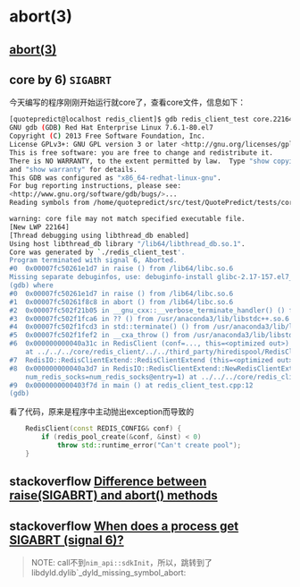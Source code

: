 # abort(3)

## [abort(3)](https://www.man7.org/linux/man-pages/man3/abort.3.html) 



## core by 6) `SIGABRT`

今天编写的程序刚刚开始运行就core了，查看core文件，信息如下：

```bash
[quotepredict@localhost redis_client]$ gdb redis_client_test core.22164 
GNU gdb (GDB) Red Hat Enterprise Linux 7.6.1-80.el7
Copyright (C) 2013 Free Software Foundation, Inc.
License GPLv3+: GNU GPL version 3 or later <http://gnu.org/licenses/gpl.html>
This is free software: you are free to change and redistribute it.
There is NO WARRANTY, to the extent permitted by law.  Type "show copying"
and "show warranty" for details.
This GDB was configured as "x86_64-redhat-linux-gnu".
For bug reporting instructions, please see:
<http://www.gnu.org/software/gdb/bugs/>...
Reading symbols from /home/quotepredict/src/test/QuotePredict/tests/core/redis_client/redis_client_test...done.

warning: core file may not match specified executable file.
[New LWP 22164]
[Thread debugging using libthread_db enabled]
Using host libthread_db library "/lib64/libthread_db.so.1".
Core was generated by `./redis_client_test'.
Program terminated with signal 6, Aborted.
#0  0x00007fc50261e1d7 in raise () from /lib64/libc.so.6
Missing separate debuginfos, use: debuginfo-install glibc-2.17-157.el7_3.1.x86_64 libuuid-2.23.2-26.el7.x86_64 zookeeper-3.4.10-1.el7.x86_64
(gdb) where
#0  0x00007fc50261e1d7 in raise () from /lib64/libc.so.6
#1  0x00007fc50261f8c8 in abort () from /lib64/libc.so.6
#2  0x00007fc502f21b05 in __gnu_cxx::__verbose_terminate_handler() () from /usr/anaconda3/lib/libstdc++.so.6
#3  0x00007fc502f1fca6 in ?? () from /usr/anaconda3/lib/libstdc++.so.6
#4  0x00007fc502f1fcd3 in std::terminate() () from /usr/anaconda3/lib/libstdc++.so.6
#5  0x00007fc502f1fef2 in __cxa_throw () from /usr/anaconda3/lib/libstdc++.so.6
#6  0x000000000040a31c in RedisClient (conf=..., this=<optimized out>)
    at ../../../core/redis_client/../../third_party/hiredispool/RedisClient.h:119
#7  RedisIO::RedisClientExtend::RedisClientExtend (this=<optimized out>, conf=...) at ../../../core/redis_client/redis_client.cpp:46
#8  0x000000000040a3d7 in RedisIO::RedisClientExtend::NewRedisClientExtend (host=..., port=port@entry=6379, 
    num_redis_socks=num_redis_socks@entry=1) at ../../../core/redis_client/redis_client.cpp:42
#9  0x0000000000403f7d in main () at redis_client_test.cpp:12
(gdb) 

```

看了代码，原来是程序中主动抛出exception而导致的
```C++
    RedisClient(const REDIS_CONFIG& conf) {
        if (redis_pool_create(&conf, &inst) < 0)
            throw std::runtime_error("Can't create pool");
    }

```


## stackoverflow [Difference between raise(SIGABRT) and abort() methods](https://stackoverflow.com/questions/20212927/difference-between-raisesigabrt-and-abort-methods)



## stackoverflow [When does a process get SIGABRT (signal 6)?](https://stackoverflow.com/questions/3413166/when-does-a-process-get-sigabrt-signal-6)



> NOTE: call不到`nim_api::sdkInit`，所以，跳转到了libdyld.dylib`_dyld_missing_symbol_abort:
